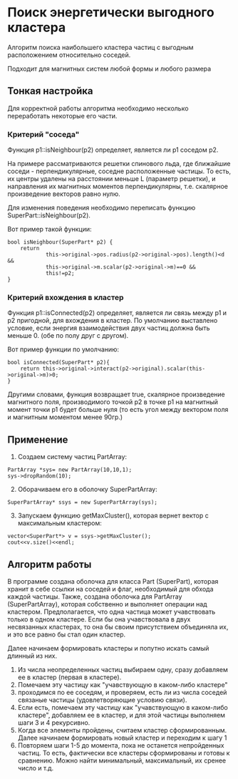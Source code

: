 # Поиск энергетически выгодного кластера
Алгоритм поиска наибольшего кластера частиц с выгодным расположением относительно соседей.

Подходит для магнитных систем любой формы и любого размера

## Тонкая настройка
Для корректной работы алгоритма необходимо несколько переработать некоторые его части.

### Критерий "соседа"
Функция p1::isNeighbour(p2) определяет, является ли p1 соседом p2.

На примере рассматриваются решетки спинового льда,
где ближайшие соседи - перпендикулярные, соседне расположенные частицы.
То есть, их центры удалены на расстоянии меньше L (параметр решетки),
и направления их магнитных моментов перпендикулярны, т.е. скалярное произведение векторов равно нулю.

Для изменения поведения необходимо переписать функцию SuperPart::isNeighbour(p2).

Вот пример такой функции:
```
bool isNeighbour(SuperPart* p2) {
    return
            this->original->pos.radius(p2->original->pos).length()<d &&
            this->original->m.scalar(p2->original->m)==0 &&
            this!=p2;
}
```

### Критерий вхождения в кластер
Функция p1::isConnected(p2) определяет, является ли связь между p1 и p2 пригодной, для вхождения в кластер.
По умолчанию выставлено условие, если энергия взаимодействия двух частиц должна быть меньше 0.
(обе по полу друг с другом).

Вот пример функции по умолчанию:
```
bool isConnected(SuperPart* p2){
    return this->original->interact(p2->original).scalar(this->original->m)>0;
}
```

Другими словами, функция возвращает true, скалярное произведение магнитного поля,
производимого точкой p2 в точке p1 на магнитный момент точки p1 будет больше нуля
(то есть угол между вектором поля и магнитным моментом менее 90гр.)

## Применение
1. Создаем систему частиц PartArray:
```
PartArray *sys= new PartArray(10,10,1);
sys->dropRandom(10);
```
2. Оборачиваем его в оболочку SuperPartArray:
```
SuperPartArray* ssys = new SuperPartArray(sys);
```
3. Запускаем функцию getMaxCluster(), которая вернет вектор с максимальным кластером:
```
vector<SuperPart*> v = ssys->getMaxCluster();
cout<<v.size()<<endl;
```

## Алгоритм работы
В программе создана оболочка для класса Part (SuperPart), которая хранит в себе ссылки на соседей
и флаг, необходимый для обхода каждой частицы.
Также, создана оболочка для PartArray (SuperPartArray), которая собственно и выполняет операции над кластером.
Предполагается, что одна частица может учавствовать только в одном кластере.
Если бы она учавствовала в двух несвязанных кластерах, то она бы своим присутствием объединяла их,
и это все равно бы стал один кластер.

Далее начинаем формировать кластеры и попутно искать самый длинный из них.

1. Из числа неопределенных частиц выбираем одну, сразу добавляем ее в кластер (первая в кластере).
2. Помечаем эту частицу как "учавствующую в каком-либо кластере"
3. проходимся по ее соседям, и проверяем, есть ли из числа соседей связаные частицы
(удовлетворяющие условию связи).
4. Если есть, помечаем эту частицу как "учавствующую в каком-либо кластере",
добавляем ее в кластер, и для этой частицы выполняем шаги 3 и 4 рекурсивно.
5. Когда все элементы пройдены, считаем кластер сформированным. Далее начинаем формировать новый кластер и переходим к шагу 1
6. Повторяем шаги 1-5 до момента, пока не останется непройденных частиц.
То есть, фактически все кластеры сформированы и готовы к сравнению. Можно найти минимальный, максимальный, их сренее число и т.д.
